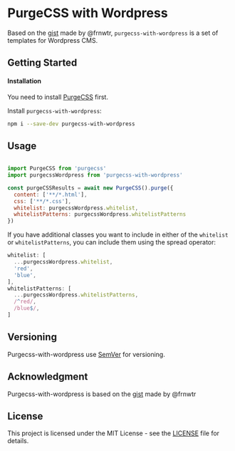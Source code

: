 # PurgeCSS with Wordpress

Based on the [gist](https://gist.github.com/frnwtr/5647673bb15ca8893642469d3b400cba) made by @frnwtr, `purgecss-with-wordpress` is a set of templates for
Wordpress CMS.

## Getting Started

#### Installation

You need to install [PurgeCSS](https://github.com/FullHuman/purgecss) first.

Install `purgecss-with-wordpress`:
```sh
npm i --save-dev purgecss-with-wordpress
```

## Usage

```js

import PurgeCSS from 'purgecss'
import purgecssWordpress from 'purgecss-with-wordpress'

const purgeCSSResults = await new PurgeCSS().purge({
  content: ['**/*.html'],
  css: ['**/*.css'],
  whitelist: purgecssWordpress.whitelist,
  whitelistPatterns: purgecssWordpress.whitelistPatterns
})
```

If you have additional classes you want to include in either of the `whitelist` or `whitelistPatterns`, you can include them using the spread operator:

```js
whitelist: [
  ...purgecssWordpress.whitelist,
  'red',
  'blue',
],
whitelistPatterns: [
  ...purgecssWordpress.whitelistPatterns,
  /^red/,
  /blue$/,
]
```

## Versioning

Purgecss-with-wordpress use [SemVer](http://semver.org/) for versioning.

## Acknowledgment

Purgecss-with-wordpress is based on the [gist](https://gist.github.com/frnwtr/5647673bb15ca8893642469d3b400cba) made by @frnwtr

## License

This project is licensed under the MIT License - see the [LICENSE](LICENSE) file
for details.

